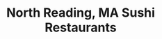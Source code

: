 ---
layout: city
title: North Reading, MA Sushi Restaurants
permalink: /massachusetts/north-reading/
stateAbbr: MA
stateName: Massachusetts
cityName: North Reading
---